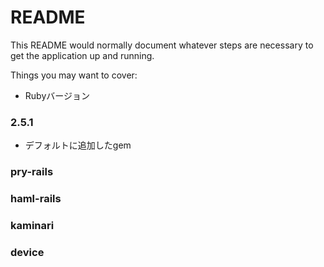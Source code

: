 # README

This README would normally document whatever steps are necessary to get the
application up and running.

Things you may want to cover:

* Rubyバージョン
### 2.5.1

* デフォルトに追加したgem
### pry-rails
### haml-rails
### kaminari
### device
